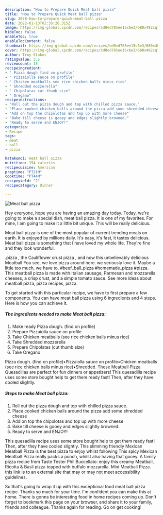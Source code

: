 ```yaml
---
description: "How to Prepare Quick Meat ball pizza"
title: "How to Prepare Quick Meat ball pizza"
slug: 3078-how-to-prepare-quick-meat-ball-pizza
date: 2022-01-13T02:38:26.315Z
image: https://img-global.cpcdn.com/recipes/bd0ed785ee15c6e3/680x482cq70/meat-ball-pizza-recipe-main-photo.jpg
hideToc: false
enableToc: true
enableTocContent: false
thumbnail: https://img-global.cpcdn.com/recipes/bd0ed785ee15c6e3/680x482cq70/meat-ball-pizza-recipe-main-photo.jpg
cover: https://img-global.cpcdn.com/recipes/bd0ed785ee15c6e3/680x482cq70/meat-ball-pizza-recipe-main-photo.jpg
author: Troy Stokes
ratingvalue: 3.5
reviewcount: 18
recipeingredient:
- " Pizza dough find on profile"
- " Pizzaiolla sauce on profile"
- " Chicken meatballs see rice chicken balls minus rice"
- " Shredded mozzerella"
- " Chipolatas cut thumb size"
- " Oregano"
recipeinstructions:
- "Roll out the pizza dough and top with chilled pizza sauce."
- "Place cooked chicken balls around the pizza add some shredded cheese"
- "Add on top the chipolotas and top up with more cheese"
- "Bake till cheese is gooey and edges slightly browned."
- "Ready to serve and ENJOY!"
categories:
- Recipe
tags:
- meat
- ball
- pizza

katakunci: meat ball pizza 
nutrition: 154 calories
recipecuisine: American
preptime: "PT21M"
cooktime: "PT44M"
recipeyield: "2"
recipecategory: Dinner

---
```



![Meat ball pizza](https://img-global.cpcdn.com/recipes/bd0ed785ee15c6e3/680x482cq70/meat-ball-pizza-recipe-main-photo.jpg)

Hey everyone, hope you are having an amazing day today. Today, we're going to make a special dish, meat ball pizza. It is one of my favorites. For mine, I am going to make it a little bit unique. This will be really delicious.

Meat ball pizza is one of the most popular of current trending meals on earth. It is enjoyed by millions daily. It's easy, it's fast, it tastes delicious. Meat ball pizza is something that I have loved my whole life. They're fine and they look wonderful.

.pizza , the Cauliflower crust pizza , and now this unbelievably delicious Meatball You see, we love pizza around here. we seriously love it. Maybe a little too much, we have to. #beef_ball_pizza #homemade_pizza #pizza. This meatball pizza is made with Italian sausage, Parmesan and mozzarella cheeses, a crisp crust, and a simple tomato sauce. See more ideas about meatball pizza, pizza recipes, pizza.


To get started with this particular recipe, we have to first prepare a few components. You can have meat ball pizza using 6 ingredients and 4 steps. Here is how you can achieve it.

<!--inarticleads1-->

##### The ingredients needed to make Meat ball pizza:

1. Make ready  Pizza dough. (find on profile)
1. Prepare  Pizzaiolla sauce on profile
1. Take  Chicken meatballs (see rice chicken balls minus rice)
1. Take  Shredded mozzerella
1. Prepare  Chipolatas (cut thumb size)
1. Take  Oregano


Pizza dough. (find on profile)•Pizzaiolla sauce on profile•Chicken meatballs (see rice chicken balls minus rice)•Shredded. These Meatball Pizza Quesadillas are perfect for fun dinners or appetizers! This quesadilla recipe uses some store bought help to get them ready fast! Then, after they have cooled slightly. 

<!--inarticleads2-->

##### Steps to make Meat ball pizza:

1. Roll out the pizza dough and top with chilled pizza sauce.
1. Place cooked chicken balls around the pizza add some shredded cheese
1. Add on top the chipolotas and top up with more cheese
1. Bake till cheese is gooey and edges slightly browned.
1. Ready to serve and ENJOY!

This quesadilla recipe uses some store bought help to get them ready fast! Then, after they have cooled slightly. This slimming friendly Mexican Meatball Pizza is the best pizza to enjoy whilst following This spicy Mexican Meatball Pizza really packs a punch, whilst also having that gooey. A family pizza recipe from Taste Tester Phil Buccellato: enjoy this creamy Meatball, Ricotta & Basil pizza topped with buffalo mozzarella. Mini Meatball Pizza. this link is to an external site that may or may not meet accessibility guidelines. 

So that's going to wrap it up with this exceptional food meat ball pizza recipe. Thanks so much for your time. I'm confident you can make this at home. There is gonna be interesting food in home recipes coming up. Don't forget to bookmark this page on your browser, and share it to your family, friends and colleague. Thanks again for reading. Go on get cooking!

